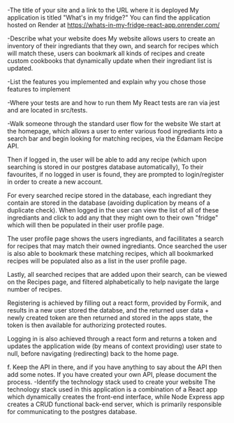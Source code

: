 -The title of your site and a link to the URL where it is deployed
My application is titled "What's in my fridge?"
You can find the application hosted on Render at 
https://whats-in-my-fridge-react-app.onrender.com/

-Describe what your website does
My website allows users to create an inventory of their ingrediants that they own, and search for recipes which will match these, users can bookmark all kinds of recipes and create custom cookbooks that dynamically update when their ingrediant list is updated. 

-List the features you implemented and explain why you chose those
features to implement

-Where your tests are and how to run them
My React tests are ran via jest and are located in src/tests.


-Walk someone through the standard user flow for the website
We start at the homepage, which allows a user to enter various food ingrediants into a search bar and begin looking for matching recipes, via the Edamam Recipe API. 

Then if logged in, the user will be able to add any recipe (which upon searching is stored in our postgres database automatically), To their favourites, if no logged in user is found, they are prompted to login/register in order to create a new account. 

For every searched recipe stored in the database, each ingrediant they contain are stored in the database (avoiding duplication by means of a duplicate check). 
When logged in the user can view the list of all of these ingrediants and click to add any that they might own to their own "fridge" which will then be populated in their user profile page. 

The user profile page shows the users ingrediants, and facillitates a search for recipes that may match their owned ingrediants. Once searched the user is also able to bookmark these matching recipes, which all bookmarked recipes will be populated also as a list in the user profile page. 

Lastly, all searched recipes that are added upon their search, can be viewed on the Recipes page, and filtered alphabetically to help navigate the large number of recipes. 

Registering is achieved by filling out a react form, provided by Formik, and results in a new user stored the databse, and the returned user data + newly created token are then returned and stored in the apps state, the token is then available for authorizing protected routes. 

Logging in is also achieved through a react form and returns a token and updates the application wide (by means of context providing) user state to null, before navigating (redirecting) back to the home page.

f. Keep the API in there, and if you have anything to say about the API then
add some notes. If you have created your own API, please document the
process.
-Identify the technology stack used to create your website
The technology stack used in this application is a combination of a React app which dynamically creates the front-end interface, while Node Express app creates a CRUD functional back-end server, which is primarily responsible for communicating to the postgres database. 

